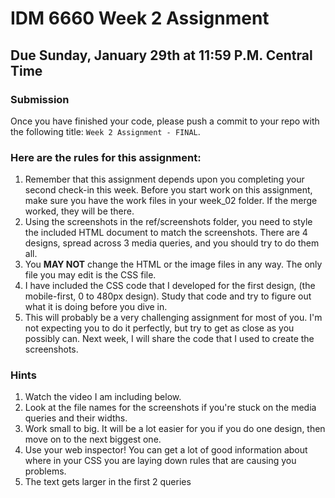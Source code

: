 # IDM 6660 Week 2 Assignment
## Due Sunday, January 29th at 11:59 P.M. Central Time

### Submission

Once you have finished your code, please push a commit to your repo with the following title:
`Week 2 Assignment - FINAL`.

### Here are the rules for this assignment:

1. Remember that this assignment depends upon you completing your second check-in this week. Before you start work on this assignment, make sure you have the work files in your week_02 folder. If the merge worked, they will be there.
2. Using the screenshots in the ref/screenshots folder, you need to style the included HTML document to match the screenshots. There are 4 designs, spread across 3 media queries, and you should try to do them all.
3. You **MAY NOT** change the HTML or the image files in any way. The only file you may edit is the CSS file.
4. I have included the CSS code that I developed for the first design, (the mobile-first, 0 to 480px design). Study that code and try to figure out what it is doing before you dive in.
5. This will probably be a very challenging assignment for most of you. I'm not expecting you to do it perfectly, but try to get as close as you possibly can. Next week, I will share the code that I used to create the screenshots.

### Hints

1. Watch the video I am including below.
2. Look at the file names for the screenshots if you're stuck on the media queries and their widths.
3. Work small to big. It will be a lot easier for you if you do one design, then move on to the next biggest one.
4. Use your web inspector! You can get a lot of good information about where in your CSS you are laying down rules that are causing you problems.
5. The text gets larger in the first 2 queries
